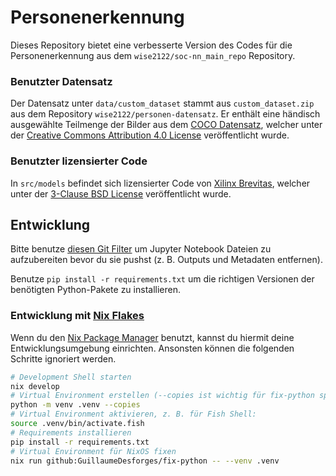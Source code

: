 # Personenerkennung

Dieses Repository bietet eine verbesserte Version des Codes für die Personenerkennung aus dem `wise2122/soc-nn_main_repo` Repository.

### Benutzter Datensatz

Der Datensatz unter `data/custom_dataset` stammt aus `custom_dataset.zip` aus dem Repository `wise2122/personen-datensatz`.
Er enthält eine händisch ausgewählte Teilmenge der Bilder aus dem [COCO Datensatz](https://cocodataset.org), welcher unter der [Creative Commons Attribution 4.0 License](https://creativecommons.org/licenses/by/4.0) veröffentlicht wurde.

### Benutzter lizensierter Code

In `src/models` befindet sich lizensierter Code von [Xilinx Brevitas](https://github.com/Xilinx/brevitas), welcher unter der [3-Clause BSD License](https://opensource.org/license/BSD-3-clause) veröffentlicht wurde.

## Entwicklung

Bitte benutze [diesen Git Filter](https://gist.github.com/33eyes/431e3d432f73371509d176d0dfb95b6e) um Jupyter Notebook Dateien zu aufzubereiten bevor du sie pushst (z. B. Outputs und Metadaten entfernen).

Benutze `pip install -r requirements.txt` um die richtigen Versionen der benötigten Python-Pakete zu installieren.

### Entwicklung mit [Nix Flakes](https://wiki.nixos.org/wiki/Flakes)

Wenn du den [Nix Package Manager](https://nixos.org) benutzt, kannst du hiermit deine Entwicklungsumgebung einrichten. Ansonsten können die folgenden Schritte ignoriert werden.

```sh
# Development Shell starten
nix develop
# Virtual Environment erstellen (--copies ist wichtig für fix-python später)
python -m venv .venv --copies
# Virtual Environment aktivieren, z. B. für Fish Shell:
source .venv/bin/activate.fish
# Requirements installieren
pip install -r requirements.txt
# Virtual Environment für NixOS fixen
nix run github:GuillaumeDesforges/fix-python -- --venv .venv
```

